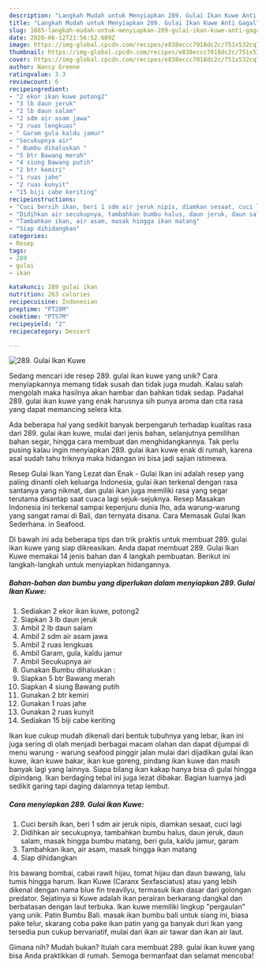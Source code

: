 ```yaml
---
description: "Langkah Mudah untuk Menyiapkan 289. Gulai Ikan Kuwe Anti Gagal"
title: "Langkah Mudah untuk Menyiapkan 289. Gulai Ikan Kuwe Anti Gagal"
slug: 1665-langkah-mudah-untuk-menyiapkan-289-gulai-ikan-kuwe-anti-gagal
date: 2020-06-12T21:56:52.609Z
image: https://img-global.cpcdn.com/recipes/e838eccc7018dc2c/751x532cq70/289-gulai-ikan-kuwe-foto-resep-utama.jpg
thumbnail: https://img-global.cpcdn.com/recipes/e838eccc7018dc2c/751x532cq70/289-gulai-ikan-kuwe-foto-resep-utama.jpg
cover: https://img-global.cpcdn.com/recipes/e838eccc7018dc2c/751x532cq70/289-gulai-ikan-kuwe-foto-resep-utama.jpg
author: Nancy Greene
ratingvalue: 3.3
reviewcount: 6
recipeingredient:
- "2 ekor ikan kuwe potong2"
- "3 lb daun jeruk"
- "2 lb daun salam"
- "2 sdm air asam jawa"
- "2 ruas lengkuas"
- " Garam gula kaldu jamur"
- "Secukupnya air"
- " Bumbu dihaluskan "
- "5 btr Bawang merah"
- "4 siung Bawang putih"
- "2 btr kemiri"
- "1 ruas jahe"
- "2 ruas kunyit"
- "15 biji cabe keriting"
recipeinstructions:
- "Cuci bersih ikan, beri 1 sdm air jeruk nipis, diamkan sesaat, cuci lagi"
- "Didihkan air secukupnya, tambahkan bumbu halus, daun jeruk, daun salam, masak hingga bumbu matang, beri gula, kaldu jamur, garam"
- "Tambahkan ikan, air asam, masak hingga ikan matang"
- "Siap dihidangkan"
categories:
- Resep
tags:
- 289
- gulai
- ikan

katakunci: 289 gulai ikan 
nutrition: 263 calories
recipecuisine: Indonesian
preptime: "PT28M"
cooktime: "PT57M"
recipeyield: "2"
recipecategory: Dessert

---
```



![289. Gulai Ikan Kuwe](https://img-global.cpcdn.com/recipes/e838eccc7018dc2c/751x532cq70/289-gulai-ikan-kuwe-foto-resep-utama.jpg)

Sedang mencari ide resep 289. gulai ikan kuwe yang unik? Cara menyiapkannya memang tidak susah dan tidak juga mudah. Kalau salah mengolah maka hasilnya akan hambar dan bahkan tidak sedap. Padahal 289. gulai ikan kuwe yang enak harusnya sih punya aroma dan cita rasa yang dapat memancing selera kita.

Ada beberapa hal yang sedikit banyak berpengaruh terhadap kualitas rasa dari 289. gulai ikan kuwe, mulai dari jenis bahan, selanjutnya pemilihan bahan segar, hingga cara membuat dan menghidangkannya. Tak perlu pusing kalau ingin menyiapkan 289. gulai ikan kuwe enak di rumah, karena asal sudah tahu triknya maka hidangan ini bisa jadi sajian istimewa.

Resep Gulai Ikan Yang Lezat dan Enak - Gulai Ikan ini adalah resep yang paling dinanti oleh keluarga Indonesia, gulai ikan terkenal dengan rasa santanya yang nikmat, dan gulai ikan juga memiliki rasa yang segar terutama disantap saat cuaca lagi sejuk-sejuknya. Resep Masakan Indonesia ini terkenal sampai kepenjuru dunia lho, ada warung-warung yang sangat ramai di Bali, dan ternyata disana. Cara Memasak Gulai Ikan Sederhana. in Seafood.


Di bawah ini ada beberapa tips dan trik praktis untuk membuat 289. gulai ikan kuwe yang siap dikreasikan. Anda dapat membuat 289. Gulai Ikan Kuwe memakai 14 jenis bahan dan 4 langkah pembuatan. Berikut ini langkah-langkah untuk menyiapkan hidangannya.

<!--inarticleads1-->

##### Bahan-bahan dan bumbu yang diperlukan dalam menyiapkan 289. Gulai Ikan Kuwe:

1. Sediakan 2 ekor ikan kuwe, potong2
1. Siapkan 3 lb daun jeruk
1. Ambil 2 lb daun salam
1. Ambil 2 sdm air asam jawa
1. Ambil 2 ruas lengkuas
1. Ambil  Garam, gula, kaldu jamur
1. Ambil Secukupnya air
1. Gunakan  Bumbu dihaluskan :
1. Siapkan 5 btr Bawang merah
1. Siapkan 4 siung Bawang putih
1. Gunakan 2 btr kemiri
1. Gunakan 1 ruas jahe
1. Gunakan 2 ruas kunyit
1. Sediakan 15 biji cabe keriting


Ikan kue cukup mudah dikenali dari bentuk tubuhnya yang lebar, ikan ini juga sering di olah menjadi berbagai macam olahan dan dapat dijumpai di menu warung - warung seafood pinggir jalan mulai dari dijadikan gulai ikan kuwe, ikan kuwe bakar, ikan kue goreng, pindang ikan kuwe dan masih banyak lagi yang lainnya. Siapa bilang ikan kakap hanya bisa di gulai hingga dipindang. Ikan berdaging tebal ini juga lezat dibakar. Bagian luarnya jadi sedikit garing tapi daging dalamnya tetap lembut. 

<!--inarticleads2-->

##### Cara menyiapkan 289. Gulai Ikan Kuwe:

1. Cuci bersih ikan, beri 1 sdm air jeruk nipis, diamkan sesaat, cuci lagi
1. Didihkan air secukupnya, tambahkan bumbu halus, daun jeruk, daun salam, masak hingga bumbu matang, beri gula, kaldu jamur, garam
1. Tambahkan ikan, air asam, masak hingga ikan matang
1. Siap dihidangkan


Iris bawang bombai, cabai rawit hijau, tomat hijau dan daun bawang, lalu tumis hingga harum. Ikan Kuwe (Caranx Sexfasciatus) atau yang lebih dikenal dengan nama blue fin treavllyu, termasuk ikan dasar dari golongan predator. Sejatinya si Kuwe adalah ikan perairan berkarang dangkal dan berbatasan dengan laut terbuka. Ikan kuwe memiliki lingkup &#34;pergaulan&#34; yang unik. Patin Bumbu Bali. masak ikan bumbu bali untuk siang ini, biasa pake telur, skarang coba pake ikan patin yang ga banyak duri Ikan yang tersedia pun cukup bervariatif, mulai dari ikan air tawar dan ikan air laut. 

Gimana nih? Mudah bukan? Itulah cara membuat 289. gulai ikan kuwe yang bisa Anda praktikkan di rumah. Semoga bermanfaat dan selamat mencoba!
